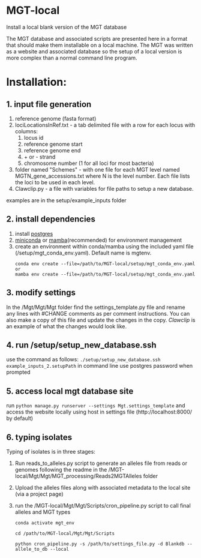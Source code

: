 # MGT-local
Install a local blank version of the MGT database

The MGT database and associated scripts are presented here in a format that should make them installable on a local machine. 
The MGT was written as a website and associated database so the setup of a local version is more complex than a normal command line program.

# Installation:
## 1. input file generation
1. reference genome (fasta format)
2. lociLocationsInRef.txt - a tab delimited file with a row for each locus with columns:
   1. locus id
   2. reference genome start
   3. reference genome end
   4. \+ or - strand
   5. chromosome number (1 for all loci for most bacteria)
3. folder named "Schemes" -  with one file for each MGT level named MGTN_gene_accessions.txt where N is the level number. Each file lists the loci to be used in each level.
4. Clawclip.py - a file with variables for file paths to setup a new database. 

examples are in the setup/example_inputs folder

## 2. install dependencies
1. install [postgres](https://www.postgresql.org/download/)
2. [miniconda](https://docs.conda.io/en/latest/miniconda.html) or [mamba](https://mamba.readthedocs.io/en/latest/installation.html)(recommended) for environment management
3. create an environment within conda/mamba using the included yaml file (/setup/mgt_conda_env.yaml). Default name is mgtenv.
    ````
    conda env create --file=/path/to/MGT-local/setup/mgt_conda_env.yaml
    or
    mamba env create --file=/path/to/MGT-local/setup/mgt_conda_env.yaml
    ````

## 3. modify settings
In the /Mgt/Mgt/Mgt folder find the settings_template.py file and rename any lines with #CHANGE comments as per comment instructions. You can also make a copy of this file and update the changes in the copy. *Clawclip* is an example of what the changes would look like. 

## 4. run /setup/setup_new_database.ssh
use the command as follows: 
`./setup/setup_new_database.ssh example_inputs_2.setupPath`
in command line use postgres password when prompted
## 5. access local mgt database site 
run `python manage.py runserver --settings Mgt.settings_template` and access the website locally using host in settings file (http://localhost:8000/ by default)
## 6. typing isolates
Typing of isolates is in three stages:
1. Run reads_to_alleles.py script to generate an alleles file from reads or genomes following the readme in the /MGT-local/Mgt/Mgt/MGT_processing/Reads2MGTAlleles folder
2. Upload the alleles files along with associated metadata to the local site (via a project page)
3. run the /MGT-local/Mgt/Mgt/Scripts/cron_pipeline.py script to call final alleles and MGT types

   ````
   conda activate mgt_env
   
   cd /path/to/MGT-local/Mgt/Mgt/Scripts
   
   python cron_pipeline.py -s /path/to/settings_file.py -d Blankdb --allele_to_db --local
   ````
